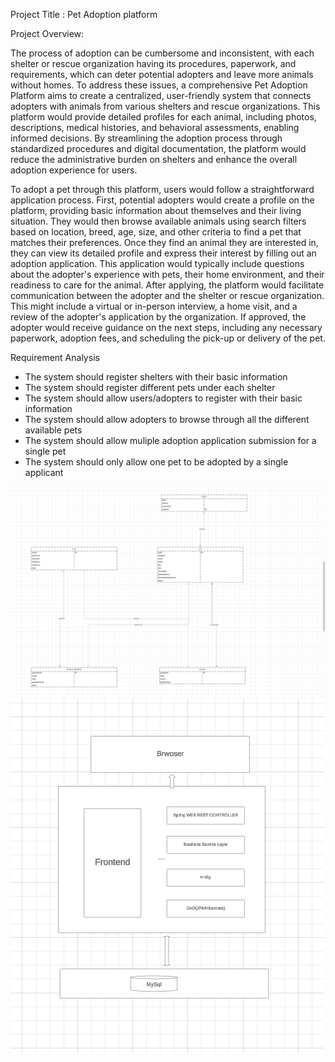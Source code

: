 Project Title : Pet Adoption platform


Project Overview:


The process of adoption can be cumbersome and inconsistent, with each shelter or rescue organization having its procedures, paperwork, and requirements, which can deter potential adopters and leave more animals without homes. To address these issues, a comprehensive Pet Adoption Platform aims to create a centralized, user-friendly system that connects adopters with animals from various shelters and rescue organizations. This platform would provide detailed profiles for each animal, including photos, descriptions, medical histories, and behavioral assessments, enabling informed decisions. By streamlining the adoption process through standardized procedures and digital documentation, the platform would reduce the administrative burden on shelters and enhance the overall adoption experience for users.

To adopt a pet through this platform, users would follow a straightforward application process. First, potential adopters would create a profile on the platform, providing basic information about themselves and their living situation. They would then browse available animals using search filters based on location, breed, age, size, and other criteria to find a pet that matches their preferences. Once they find an animal they are interested in, they can view its detailed profile and express their interest by filling out an adoption application. This application would typically include questions about the adopter's experience with pets, their home environment, and their readiness to care for the animal.
After applying, the platform would facilitate communication between the adopter and the shelter or rescue organization. This might include a virtual or in-person interview, a home visit, and a review of the adopter's application by the organization. If approved, the adopter would receive guidance on the next steps, including any necessary paperwork, adoption fees, and scheduling the pick-up or delivery of the pet.


Requirement Analysis 

- The system should register shelters with their basic information
- The system should register different pets under each shelter
- The system should allow users/adopters to register with their basic information
- The system should allow adopters to browse through all the different available pets
- The system should allow muliple adoption application submission for a single pet
- The system should only allow one pet to be adopted by a single applicant


![screenshots](<ER-diag.png>)
![screenshots](<arch.png>)



